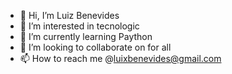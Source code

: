 - 👋 Hi, I’m Luiz Benevides
- 👀 I’m interested in tecnologic
- 🌱 I’m currently learning Paython
- 💞️ I’m looking to collaborate on  for all
- 📫 How to reach me @luixbenevides@gmail.com

<!---
BenevidesLuiz/BenevidesLuiz is a ✨ special ✨ repository because its `README.md` (this file) appears on your GitHub profile.
You can click the Preview link to take a look at your changes.
--->
